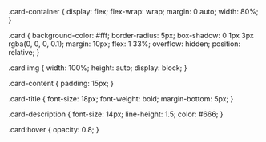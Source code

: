 .card-container {
  display: flex;
  flex-wrap: wrap;
  margin: 0 auto;
  width: 80%;
}

.card {
  background-color: #fff;
  border-radius: 5px;
  box-shadow: 0 1px 3px rgba(0, 0, 0, 0.1);
  margin: 10px;
  flex: 1 33%;
  overflow: hidden;
  position: relative;
}

.card img {
  width: 100%;
  height: auto;
  display: block;
}

.card-content {
  padding: 15px;
}

.card-title {
  font-size: 18px;
  font-weight: bold;
  margin-bottom: 5px;
}

.card-description {
  font-size: 14px;
  line-height: 1.5;
  color: #666;
}

.card:hover {
  opacity: 0.8;
}
